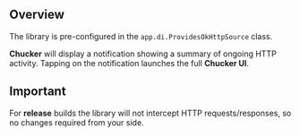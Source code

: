 ## Overview

The library is pre-configured in the `app.di.ProvidesOkHttpSource` class.

**Chucker** will display a notification showing a summary of ongoing HTTP activity. Tapping on the notification launches the full **Chucker UI**.


## Important

For **release** builds the library will not intercept HTTP requests/responses, so no changes required from your side.